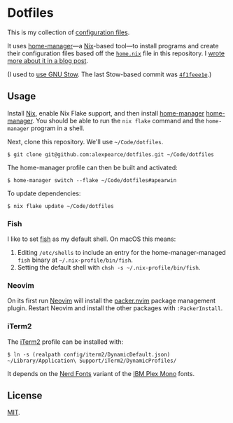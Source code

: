 # Dotfiles

This is my collection of [configuration files](http://dotfiles.github.io/).

It uses [home-manager][home-manager]—a [Nix][nix]-based tool—to install
programs and create their configuration files based off the
[`home.nix`](home.nix) file in this repository. I [wrote more about it in a
blog post][nix-post].

(I used to [use GNU Stow][stow-post]. The last Stow-based commit was
[`4f1feee1e`][stow-commit].)

## Usage

Install [Nix][nix], enable Nix Flake support, and then install [home-manager]
[home-manager]. You should be able to run the `nix flake` command and the
`home-manager` program in a shell.

Next, clone this repository. We'll use `~/Code/dotfiles`.

```shell
$ git clone git@github.com:alexpearce/dotfiles.git ~/Code/dotfiles
```

The home-manager profile can then be built and activated:

```shell
$ home-manager switch --flake ~/Code/dotfiles#apearwin
```

To update dependencies:

```shell
$ nix flake update ~/Code/dotfiles
```

### Fish

I like to set [fish][fish] as my default shell. On macOS this means:

1. Editing `/etc/shells` to include an entry for the home-manager-managed
   `fish` binary at `~/.nix-profile/bin/fish`.
2. Setting the default shell with `chsh -s ~/.nix-profile/bin/fish`.

### Neovim

On its first run [Neovim][neovim] will install the [packer.nvim][packer]
package management plugin. Restart Neovim and install the other packages with
`:PackerInstall`.

### iTerm2

The [iTerm2][iterm2] profile can be installed with:

```shell
$ ln -s (realpath config/iterm2/DynamicDefault.json) ~/Library/Application\ Support/iTerm2/DynamicProfiles/
```

It depends on the [Nerd Fonts](https://github.com/ryanoasis/nerd-fonts) variant
of the [IBM Plex Mono](https://www.ibm.com/plex/) fonts.

## License

[MIT](http://opensource.org/licenses/MIT).

[nix]: https://nixos.org/
[home-manager]: https://github.com/nix-community/home-manager
[fish]: https://fishshell.com/
[neovim]: https://neovim.io/
[packer]: https://github.com/wbthomason/packer.nvim
[iterm2]: https://iterm2.com/

[nix-post]: https://alexpearce.me/2021/07/managing-dotfiles-with-nix/
[stow-post]: https://alexpearce.me/2016/02/managing-dotfiles-with-stow/
[stow-commit]: https://github.com/alexpearce/dotfiles/tree/4f1feee1e4bc71f2ba5774af44eed1da774510a0
